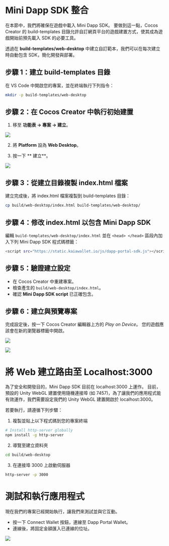 # Mini Dapp SDK 整合

在本節中，我們將確保在遊戲中載入 Mini Dapp SDK。 要做到這一點，Cocos Creator 的 build-templates 目錄允許自訂網頁平台的遊戲建置方式，使其成為遊戲開始前預先載入 SDK 的必要工具。

透過在 **build-templates/web-desktop** 中建立自訂範本，我們可以在每次建立時自動包含 SDK，簡化開發與部署。

## 步驟 1：建立 build-templates 目錄<a id="create-build-template-directory"></a>

在 VS Code 中開啟您的專案，並在終端執行下列指令：

```bash
mkdir -p build-templates/web-desktop
```

## 步驟 2：在 Cocos Creator 中執行初始建置<a id="perform-initial-build"></a>

1. 移至 **功能表 → 專案 → 建立**。

![](/img/minidapps/cocos-creator/cp-build-r.png)

2. 將 **Platform** 設為 **Web Desktop**。

3. 按一下 \*\* 建立\*\*。

![](/img/minidapps/cocos-creator/cp-build-details-r.png)

## 步驟 3：從建立目錄複製 index.html 檔案<a id="copy-index-html-from-build-dir"></a>

建立完成後，將 index.html 檔案複製到 build-templates 目錄：

```bash
cp build/web-desktop/index.html build-templates/web-desktop/
```

## 步驟 4：修改 index.html 以包含 Mini Dapp SDK<a id="modify-index-html-to-include-dapp-portal-sdk"></a>

編輯 `build-templates/web-desktop/index.html` 並在 `<head> </head>` 區段內加入下列 Mini Dapp SDK 程式碼標籤：

```bash
<script src="https://static.kaiawallet.io/js/dapp-portal-sdk.js"></script>
```

## 步驟 5：驗證建立設定<a id="verify-build-setup"></a>

- 在 Cocos Creator 中重建專案。
- 檢查產生的 `build/web-desktop/index.html`。
- 確認 **Mini Dapp SDK script** 已正確包含。

## 步驟 6：建立與預覽專案<a id="build-preview-project"></a>

完成設定後，按一下 Cocos Creator 編輯器上方的 _Play on Device_。 您的遊戲應該會在新的瀏覽器標籤中開啟。

![](/img/minidapps/cocos-creator/cp-play-game-r.png)

![](/img/minidapps/cocos-creator/cp-localhost-build-r.png)

# 將 Web 建立路由至 Localhost:3000<a id="route-web-build"></a>

為了安全和開發目的，Mini Dapp SDK 目前在 localhost:3000 上運作。 目前，預設的 Unity WebGL 建置使用隨機連接埠 (如 7457)，為了讓我們的應用程式能有效運作，我們需要設定我們的 Unity WebGL 建置開啟於 localhost:3000。

若要執行，請遵循下列步驟：

1. 複製並貼上以下程式碼到您的專案終端

```bash
# Install http-server globally
npm install -g http-server
```

2. 導覽至建立資料夾

```bash
cd build/web-desktop
```

3. 在連接埠 3000 上啟動伺服器

```bash
http-server -p 3000
```

# 測試和執行應用程式<a id="route-web-build"></a>

現在我們的專案已經開始執行，讓我們來測試並與它互動。

- 按一下 Connect Wallet 按鈕，連線至 Dapp Portal Wallet。
- 連線後，將固定金額匯入已連線的位址。

![](/img/minidapps/cocos-creator/cocos-demo.gif)
